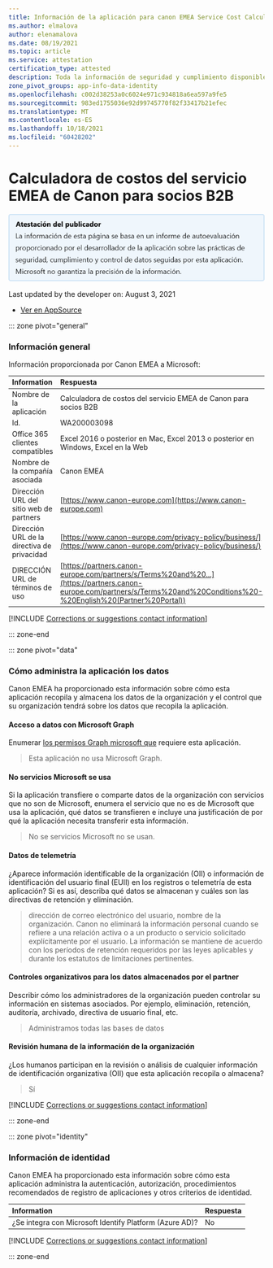 ```yaml
---
title: Información de la aplicación para canon EMEA Service Cost Calculator for B2B Partners by Canon EMEA
ms.author: elmalova
author: elenamalova
ms.date: 08/19/2021
ms.topic: article
ms.service: attestation
certification_type: attested
description: Toda la información de seguridad y cumplimiento disponible para canon EMEA Service Cost Calculator for B2B Partners, sus directivas de tratamiento de datos, su información de catálogo de aplicaciones de Microsoft Cloud App Security e información de seguridad y cumplimiento en el registro CSA STAR.
zone_pivot_groups: app-info-data-identity
ms.openlocfilehash: c002d38253a0c6024e971c934818a6ea597a9fe5
ms.sourcegitcommit: 983ed1755036e92d99745770f82f33417b21efec
ms.translationtype: MT
ms.contentlocale: es-ES
ms.lasthandoff: 10/18/2021
ms.locfileid: "60428202"
---
```

# <a name="canon-emea-service-cost-calculator-for-b2b-partners"></a>Calculadora de costos del servicio EMEA de Canon para socios B2B

<p></p>
<img alt="Publisher Attestation: The information on this page is based on a self-assessment report provided by the app developer on the security, compliance, and data handling practices followed by this app. Microsoft makes no guarantees regarding the accuracy of the information." src="../media/attested.png" width="650" />
<p>Last updated by the developer on: August 3, 2021</p>

* <a href="https://appsource.microsoft.com/product/office/WA200003098" target="_blank">Ver en AppSource</a>

::: zone pivot="general"

### <a name="general-information"></a>Información general

Información proporcionada por Canon EMEA a Microsoft:

| **Information** | **Respuesta** |
|:----------------|:-------------|
| Nombre de la aplicación | Calculadora de costos del servicio EMEA de Canon para socios B2B |
| Id. | WA200003098 |
| Office 365 clientes compatibles | Excel 2016 o posterior en Mac, Excel 2013 o posterior en Windows, Excel en la Web |
| Nombre de la compañía asociada | Canon EMEA |
| Dirección URL del sitio web de partners | [https://www.canon-europe.com](https://www.canon-europe.com) |
| Dirección URL de la directiva de privacidad | [https://www.canon-europe.com/privacy-policy/business/](https://www.canon-europe.com/privacy-policy/business/) |
| DIRECCIÓN URL de términos de uso | [https://partners.canon-europe.com/partners/s/Terms%20and%20...](https://partners.canon-europe.com/partners/s/Terms%20and%20Conditions%20-%20English%20(Partner%20Portal)) |

 [!INCLUDE [Corrections or suggestions contact information](../includes/corrections-or-suggestions.md)]

::: zone-end

::: zone pivot="data"

### <a name="how-the-app-handles-data"></a>Cómo administra la aplicación los datos

Canon EMEA ha proporcionado esta información sobre cómo esta aplicación recopila y almacena los datos de la organización y el control que su organización tendrá sobre los datos que recopila la aplicación.

#### <a name="data-access-using-microsoft-graph"></a>Acceso a datos con Microsoft Graph

Enumerar [los permisos Graph microsoft que](https://docs.microsoft.com/graph/permissions-reference) requiere esta aplicación.

>Esta aplicación no usa Microsoft Graph.


#### <a name="non-microsoft-services-used"></a>No servicios Microsoft se usa

Si la aplicación transfiere o comparte datos de la organización con servicios que no son de Microsoft, enumera el servicio que no es de Microsoft que usa la aplicación, qué datos se transfieren e incluye una justificación de por qué la aplicación necesita transferir esta información.

>No se servicios Microsoft no se usan.



#### <a name="telemetry-data"></a>Datos de telemetría

¿Aparece información identificable de la organización (OII) o información de identificación del usuario final (EUII) en los registros o telemetría de esta aplicación? Si es así, describa qué datos se almacenan y cuáles son las directivas de retención y eliminación.

>dirección de correo electrónico del usuario, nombre de la organización. Canon no eliminará la información personal cuando se refiere a una relación activa o a un producto o servicio solicitado explícitamente por el usuario. La información se mantiene de acuerdo con los períodos de retención requeridos por las leyes aplicables y durante los estatutos de limitaciones pertinentes.

#### <a name="organizational-controls-for-data-stored-by-partner"></a>Controles organizativos para los datos almacenados por el partner

Describir cómo los administradores de la organización pueden controlar su información en sistemas asociados. Por ejemplo, eliminación, retención, auditoría, archivado, directiva de usuario final, etc.

>Administramos todas las bases de datos

#### <a name="human-review-of-organizational-information"></a>Revisión humana de la información de la organización

¿Los humanos participan en la revisión o análisis de cualquier información de identificación organizativa (OII) que esta aplicación recopila o almacena?

>Sí

[!INCLUDE [Corrections or suggestions contact information](../includes/corrections-or-suggestions.md)]

::: zone-end


::: zone pivot="identity"

### <a name="identity-information"></a>Información de identidad

Canon EMEA ha proporcionado esta información sobre cómo esta aplicación administra la autenticación, autorización, procedimientos recomendados de registro de aplicaciones y otros criterios de identidad.

| **Information** | **Respuesta** |
|:----------------|:-------------|
| ¿Se integra con Microsoft Identify Platform (Azure AD)?  | No |

[!INCLUDE [Corrections or suggestions contact information](../includes/corrections-or-suggestions.md)]

::: zone-end
